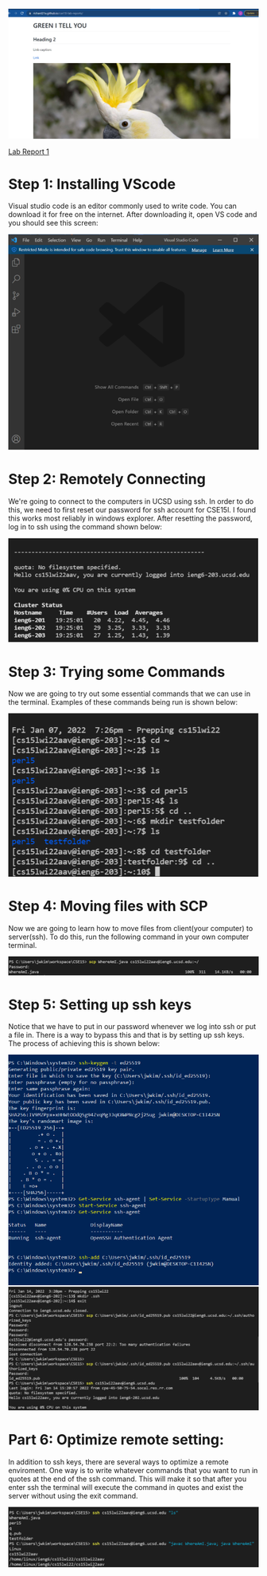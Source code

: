 ![Image](website1.png)


[Lab Report 1](https://richard21a.github.io/cse15l-lab-reports//lab-report-1-week-2.html)

# Step 1: Installing VScode

Visual studio code is an editor commonly used to write code. You can download it for free on the internet. After downloading it, open VS code and you should see this screen:

![Image](vscode.png)

# Step 2: Remotely Connecting

We're going to connect to the computers in UCSD using ssh. In order to do this, we need to first reset our password for ssh account for CSE15l. I found this works most reliably in windows explorer. After resetting the password, log in to ssh using the command shown below:

![Image](remote.png)

# Step 3: Trying some Commands

Now we are going to try out some essential commands that we can use in the terminal. Examples of these commands being run is shown below:

![Image](commands.png)

# Step 4: Moving files with SCP

Now we are going to learn how to move files from client(your computer) to server(ssh). To do this, run the following command in your own computer terminal.

![Image](scp.png)

# Step 5: Setting up ssh keys

Notice that we have to put in our password whenever we log into ssh or put a file in. There is a way to bypass this and that is by setting up ssh keys. The process of achieving this is shown below:

![Image](keygen.png)
![Image](keygen2.png)

# Part 6: Optimize remote setting:

In addition to ssh keys, there are several ways to optimize a remote enviroment. One way is to write whatever commands that you want to run in quotes at the end of the ssh command. This will make it so that after you enter ssh the terminal will execute the command in quotes and exist the server without using the exit command.

![Image](optimal.png)